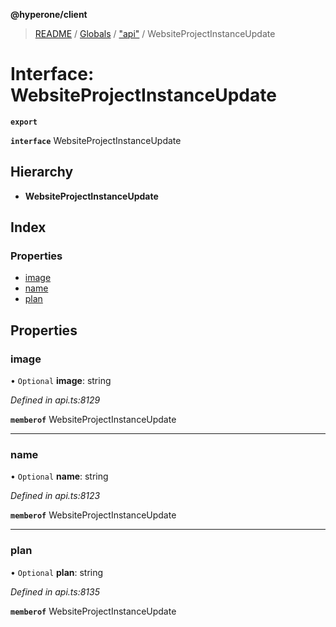 **@hyperone/client**

> [README](../README.md) / [Globals](../globals.md) / ["api"](../modules/_api_.md) / WebsiteProjectInstanceUpdate

# Interface: WebsiteProjectInstanceUpdate

**`export`** 

**`interface`** WebsiteProjectInstanceUpdate

## Hierarchy

* **WebsiteProjectInstanceUpdate**

## Index

### Properties

* [image](_api_.websiteprojectinstanceupdate.md#image)
* [name](_api_.websiteprojectinstanceupdate.md#name)
* [plan](_api_.websiteprojectinstanceupdate.md#plan)

## Properties

### image

• `Optional` **image**: string

*Defined in api.ts:8129*

**`memberof`** WebsiteProjectInstanceUpdate

___

### name

• `Optional` **name**: string

*Defined in api.ts:8123*

**`memberof`** WebsiteProjectInstanceUpdate

___

### plan

• `Optional` **plan**: string

*Defined in api.ts:8135*

**`memberof`** WebsiteProjectInstanceUpdate

